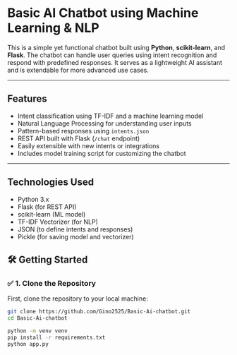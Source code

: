 #  Basic AI Chatbot using Machine Learning & NLP

This is a simple yet functional chatbot built using **Python**, **scikit-learn**, and **Flask**. The chatbot can handle user queries using intent recognition and respond with predefined responses. It serves as a lightweight AI assistant and is extendable for more advanced use cases.

---

## Features

-  Intent classification using TF-IDF and a machine learning model
-  Natural Language Processing for understanding user inputs
-  Pattern-based responses using `intents.json`
-  REST API built with Flask (`/chat` endpoint)
-  Easily extensible with new intents or integrations
-  Includes model training script for customizing the chatbot

---

## Technologies Used

- Python 3.x
- Flask (for REST API)
- scikit-learn (ML model)
- TF-IDF Vectorizer (for NLP)
- JSON (to define intents and responses)
- Pickle (for saving model and vectorizer)


## 🛠️ Getting Started

### ✅ 1. Clone the Repository
First, clone the repository to your local machine:
```bash
git clone https://github.com/Gino2525/Basic-Ai-chatbot.git
cd Basic-Ai-chatbot

python -m venv venv
pip install -r requirements.txt
python app.py


